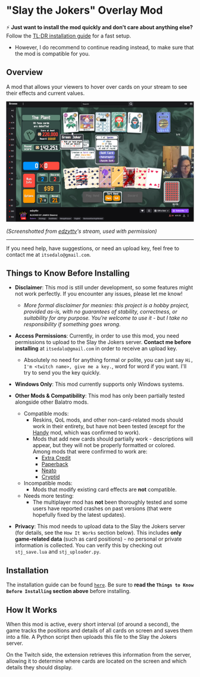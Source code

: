 # "Slay the Jokers" Overlay Mod

⚡ **Just want to install the mod quickly and don't care about anything else?** Follow the [TL;DR installation guide](docs/TLDR-INSTALL.md) for a fast setup.  
- However, I do recommend to continue reading instead, to make sure that the mod is compatible for you.

## Overview

A mod that allows your viewers to hover over cards on your stream to see their effects and current values.

<img alt="Slay the Jokers Preview Image 1" src="docs/preview1.png" />

*(Screenshotted from [edzyttv](https://www.twitch.tv/edzyttv)'s stream, used with permission)*

---

If you need help, have suggestions, or need an upload key, feel free to contact me at `itsedalo@gmail.com`.

## Things to Know Before Installing

- **Disclaimer**: This mod is still under development, so some features might not work perfectly. If you encounter any issues, please let me know!
    - *More formal disclaimer for meanies: this project is a hobby project, provided as-is, with no guarantees of stability, correctness, or suitability for any purpose. You're welcome to use it - but I take no responsibility if something goes wrong.*

- **Access Permissions**: Currently, in order to use this mod, you need permissions to upload to the Slay the Jokers server. **Contact me before installing** at `itsedalo@gmail.com` in order to receive an upload key.
    - Absolutely no need for anything formal or polite, you can just say `Hi, I'm <twitch name>, give me a key.`, word for word if you want. I'll try to send you the key quickly.

- **Windows Only**: This mod currently supports only Windows systems.

- **Other Mods & Compatibility**: This mod has only been partially tested alongside other Balatro mods.
    - Compatible mods:
        - Reskins, QoL mods, and other non-card-related mods should work in their entirety, but have not been tested (except for the [Handy](https://github.com/SleepyG11/HandyBalatro) mod, which was confirmed to work).
        -  Mods that add new cards should partially work - descriptions will appear, but they will not be properly formatted or colored. Among mods that were confirmed to work are:
            - [Extra Credit](https://github.com/GuilloryCraft/ExtraCredit)
            - [Paperback](https://github.com/Balatro-Paperback/paperback)
            - [Neato](https://github.com/neatoqueen/NeatoJokers)
            - [Cryptid](https://github.com/MathIsFun0/Cryptid)
    - Incompatible mods:
        - Mods that modify existing card effects are **not** compatible.
    - Needs more testing:
        - The multiplayer mod has **not** been thoroughly tested and some users have reported crashes on past versions (that were hopefully fixed by the latest updates).   

- **Privacy**: This mod needs to upload data to the Slay the Jokers server (for details, see the `How It Works` section below). This includes **only game-related data** (such as card positions) - no personal or private information is collected. You can verify this by checking out `stj_save.lua` and `stj_uploader.py`.

## Installation

The installation guide can be found [`here`](INSTALL.md). Be sure to **read the `Things to Know Before Installing` section above** before installing.

## How It Works

When this mod is active, every short interval (of around a second), the game tracks the positions and details of all cards on screen and saves them into a file. A Python script then uploads this file to the Slay the Jokers server.

On the Twitch side, the extension retrieves this information from the server, allowing it to determine where cards are located on the screen and which details they should display.

